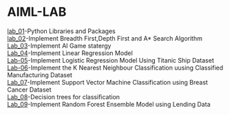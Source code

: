 # AIML-LAB

[lab_01](https://github.com/vivekvardhan30/AIML-LAB/blob/main/Lab_01_AIML.ipynb)-Python Libraries and Packages <br>
[lab_02](https://github.com/vivekvardhan30/AIML-LAB/blob/main/Lab_02.ipynb)-Implement Breadth First,Depth First and A* Search Algorithm<br>
[Lab_03](https://github.com/vivekvardhan30/AIML-LAB/blob/main/Lab_03.ipynb)-Implement AI Game statergy<br>
[Lab_04](https://github.com/vivekvardhan30/AIML-LAB/blob/main/Lab_04.ipynb)-Implement Linear Regression Model<br>
[Lab-05](https://github.com/vivekvardhan30/AIML-LAB/blob/main/Lab_05_AIML.ipynb)-Implement Logistic Regression Model Using Titanic Ship Dataset<br>
[Lab-06](https://github.com/vivekvardhan30/AIML-LAB/blob/main/Lab_06_AIML.ipynb)-Implement the K Nearest Neighbour Classification uusing Classified Manufacturing Dataset<br>
[Lab_07](https://github.com/vivekvardhan30/AIML-LAB/blob/main/Lab_07.ipynb)-Implement Support Vector Machine Classification using Breast Cancer Dataset<br>
[Lab_08](https://github.com/vivekvardhan30/AIML-LAB/blob/main/Lab_08.ipynb)-Decision trees for classification<br>
[Lab_09](https://github.com/vivekvardhan30/AIML-LAB/blob/main/Lab_09.ipynb)-Implement Random Forest Ensemble Model using Lending Data
